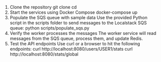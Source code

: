 1. Clone the repository
    git clone <repository-link>
    cd <repository-folder>
2. Start the services using Docker Compose
    docker-compose up
3. Populate the SQS queue with sample data
    Use the provided Python script in the scripts folder to send messages to the Localstack SQS queue:
        python scripts/populate_sqs.py
4. Verify the worker processes the messages
    The worker service will read messages from the SQS queue, process them, and update Redis.
5. Test the API endpoints
    Use curl or a browser to hit the following endpoints:
    curl http://localhost:8080/users/USER1/stats
    curl http://localhost:8080/stats/global
